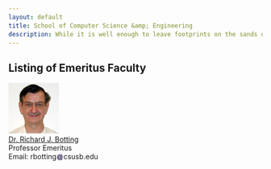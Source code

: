 ```yaml
---
layout: default
title: School of Computer Science &amp; Engineering
description: While it is well enough to leave footprints on the sands of time, it is even more important to make sure they point in a commendable direction. – James Branch Cabell
---
```


## Listing of __Emeritus Faculty__

<div class='third-wrap'>
<div class='wrap'>
<img src="photos/Richard_Botting.jpg" alt="Dr. Richard J. Botting" /><br />
<a href="http://cse.csusb.edu/dick">Dr. Richard J. Botting</a><br />
Professor Emeritus<br />
Email: rbotting<img style="height: 1em; vertical-align: middle" src="../../assets/img/arobase.jpg" alt="arobase" />csusb.edu<br />
</div>
</div>

